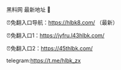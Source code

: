 黑料网 最新地址 👋

⏰免翻入口导航：https://hlbk8.com/ （最新）

⏰免翻入口1：https://jyfru.l43hlbk.com/

⏰免翻入口2：https://45thlbk.com/

telegram:https://t.me/hlbk_zx
